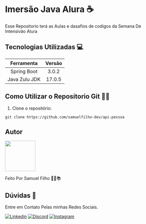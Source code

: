 # Imersão Java Alura ☕

Esse Repositorio terá as Aulas e dasafios de 
codigos da Semana De Intensivão Alura

## Tecnologias Utilizadas 💻

|  Ferramenta   |  Versão  |
|:-------------:|:--------:|
|  Spring Boot  |  3.0.2   |
| Java Zulu JDK |  17.0.5  |

## Como Utilizar o Repositorio Git 👨‍💻

1. Clone o repositório:

~~~git
git clone https://github.com/samuelfilho-dev/api-pessoa
~~~

## Autor

<a href="https://www.linkedin.com/in/samuel-filho-981b2b196/">
 <img src="https://avatars.githubusercontent.com/u/81279868?v=4" width="100px;" alt=""/>
 <br /></a></a>

Feito Por Samuel Filho 👨‍💻📚

## Dúvidas 💬

Entre em Contato Pelas minhas Redes Sociais.

[![Linkedin](https://img.shields.io/badge/LinkedIn-%230077B5.svg?logo=linkedin&logoColor=white)](https://www.linkedin.com/in/samuel-filho-981b2b196/)
[![Discord](https://img.shields.io/badge/Discord-%235865F2.svg?&logo=discord&logoColor=white)](https://discord.gg/EHN5jsNUSk)
[![Instagram](https://img.shields.io/badge/Instagram-%23E4405F.svg?&logo=Instagram&logoColor=white)](https://www.instagram.com/_samuel.filho_/)